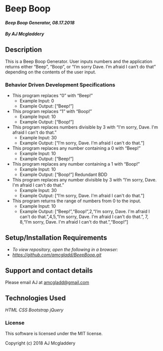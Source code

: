 # **Beep Boop**

#### _Beep Boop Generator, 08.17.2018_

##### By AJ Mcgladdery

## Description

This is a Beep Boop Generator. User inputs numbers and the application returns either “Beep”, “Boop”, or “I’m sorry Dave. I’m afraid I can’t do that” depending on the contents of the user input.

### Behavior Driven Development Specifications


* This program replaces “0” with “Beep!”
    * Example Input: 0
    * Example Output: [“Beep!”]
* This program replaces “1” with “Boop!”
    * Example Input: 10
    * Example Output: [“Boop!”]
* This program replaces numbers divisible by 3 with “I'm sorry, Dave. I'm afraid I can't do that.”   
    * Example Input: 30
    * Example Output: [“I’m sorry, Dave. I'm afraid I can't do that.”]
* This program replaces any number containing a 0 with “Beep!”
    * Example Input: 10
    * Example Output: [“Beep!”]
* This program replaces any number containing a 1 with “Boop!”
    * Example Input: 10
    * Example Output: [“Boop!”]
Redundant BDD
* This program replaces any number divisible by 3 with “I’m sorry, Dave. I'm afraid I can't do that.”
   	* Example Input: 30
    * Example Output: [“I’m sorry, Dave. I'm afraid I can't do that.”]
* This program returns the range of numbers from 0 to the input.
    * Example Input: 10
    * Example Output: [“Beep!”,“Boop!”,2,“I’m sorry, Dave. I'm afraid I can't do that.”,4,5,“I’m sorry, Dave. I'm afraid I can't do that.”, 7, 8,“I’m sorry, Dave. I'm afraid I can't do that.”,“Boop!”]




## Setup/Installation Requirements

* _To view repository, open the following in a browser:_
* _https://github.com/amcgladd/BeepBoop.git_

## Support and contact details

Please email AJ at amcgladd@gmail.com

## Technologies Used

_HTML_
_CSS_
_Bootstrap_
_jQuery_

### License

This software is licensed under the MIT license.

Copyright (c) 2018 AJ Mcgladdery
